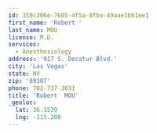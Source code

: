 ```yaml
---
id: 359c306e-7605-4f5a-8fba-49aae1bb1ee1
first_name: 'Robert '
last_name: MOU
license: M.D.
services:
  - Anesthesiology
address: '917 S. Decatur Blvd.'
city: 'Las Vegas'
state: NV
zip: '89107'
phone: 702-737-3033
title: 'Robert  MOU'
_geoloc:
  lat: 36.1539
  lng: -115.208
---
```

